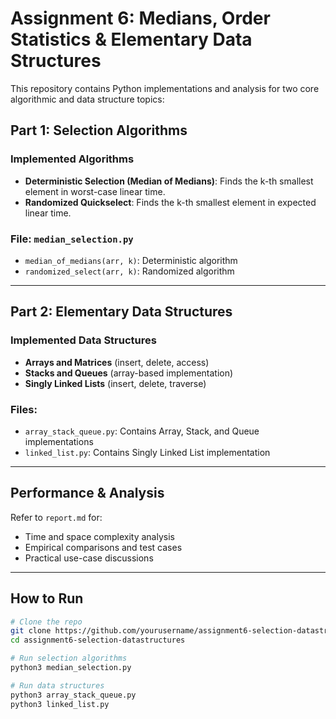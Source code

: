 # Assignment 6: Medians, Order Statistics & Elementary Data Structures

This repository contains Python implementations and analysis for two core algorithmic and data structure topics:

##  Part 1: Selection Algorithms

###  Implemented Algorithms
- **Deterministic Selection (Median of Medians)**: Finds the k-th smallest element in worst-case linear time.
- **Randomized Quickselect**: Finds the k-th smallest element in expected linear time.

### File: `median_selection.py`
- `median_of_medians(arr, k)`: Deterministic algorithm
- `randomized_select(arr, k)`: Randomized algorithm

---

##  Part 2: Elementary Data Structures

###  Implemented Data Structures
- **Arrays and Matrices** (insert, delete, access)
- **Stacks and Queues** (array-based implementation)
- **Singly Linked Lists** (insert, delete, traverse)

###  Files:
- `array_stack_queue.py`: Contains Array, Stack, and Queue implementations
- `linked_list.py`: Contains Singly Linked List implementation

---

## Performance & Analysis

Refer to `report.md` for:
- Time and space complexity analysis
- Empirical comparisons and test cases
- Practical use-case discussions

---

##  How to Run

```bash
# Clone the repo
git clone https://github.com/yourusername/assignment6-selection-datastructures.git
cd assignment6-selection-datastructures

# Run selection algorithms
python3 median_selection.py

# Run data structures
python3 array_stack_queue.py
python3 linked_list.py
